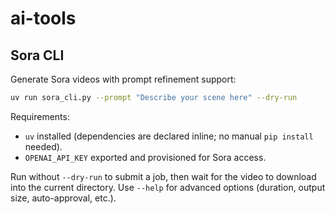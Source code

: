 # ai-tools

## Sora CLI

Generate Sora videos with prompt refinement support:

```bash
uv run sora_cli.py --prompt "Describe your scene here" --dry-run
```

Requirements:
- `uv` installed (dependencies are declared inline; no manual `pip install` needed).
- `OPENAI_API_KEY` exported and provisioned for Sora access.

Run without `--dry-run` to submit a job, then wait for the video to download into the current directory. Use `--help` for advanced options (duration, output size, auto-approval, etc.).
